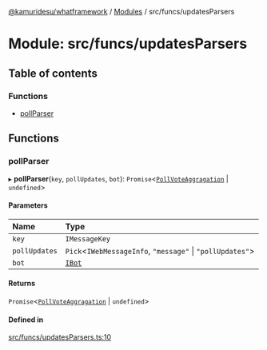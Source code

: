 [@kamuridesu/whatframework](../README.md) / [Modules](../modules.md) / src/funcs/updatesParsers

# Module: src/funcs/updatesParsers

## Table of contents

### Functions

- [pollParser](src_funcs_updatesParsers.md#pollparser)

## Functions

### pollParser

▸ **pollParser**(`key`, `pollUpdates`, `bot`): `Promise`<[`PollVoteAggragation`](../interfaces/src_interfaces_pollData.PollVoteAggragation.md) \| `undefined`\>

#### Parameters

| Name | Type |
| :------ | :------ |
| `key` | `IMessageKey` |
| `pollUpdates` | `Pick`<`IWebMessageInfo`, ``"message"`` \| ``"pollUpdates"``\> |
| `bot` | [`IBot`](../interfaces/src_interfaces_bot.IBot.md) |

#### Returns

`Promise`<[`PollVoteAggragation`](../interfaces/src_interfaces_pollData.PollVoteAggragation.md) \| `undefined`\>

#### Defined in

[src/funcs/updatesParsers.ts:10](https://github.com/kamuridesu/WhatFramework/blob/2f7579d/src/funcs/updatesParsers.ts#L10)
